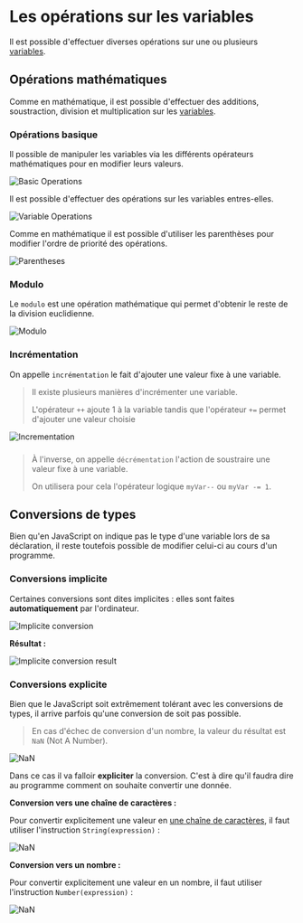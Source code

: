 # Les opérations sur les variables

Il est possible d'effectuer diverses opérations sur une ou plusieurs [variables](https://github.com/TresorDeKelloggS/Lille_JavaScript_Wiki/wiki/Les-Variables).

## Opérations mathématiques

Comme en mathématique, il est possible d'effectuer des additions, soustraction, division et multiplication sur les [variables](https://github.com/TresorDeKelloggS/Lille_JavaScript_Wiki/wiki/Les-Variables).

### Opérations basique

Il possible de manipuler les variables via les différents opérateurs mathématiques pour en modifier leurs valeurs.

![Basic Operations](https://raw.githubusercontent.com/TresorDeKelloggS/Lille_JavaScript_Wiki/master/ressources/operations/basics.png)

Il est possible d'effectuer des opérations sur les variables entres-elles.

![Variable Operations](https://raw.githubusercontent.com/TresorDeKelloggS/Lille_JavaScript_Wiki/master/ressources/operations/basics_2.png)

Comme en mathématique il est possible d'utiliser les parenthèses pour modifier l'ordre de priorité des opérations.

![Parentheses](https://raw.githubusercontent.com/TresorDeKelloggS/Lille_JavaScript_Wiki/master/ressources/operations/parentheses.png)

### Modulo

Le `modulo` est une opération mathématique qui permet d'obtenir le reste de la division euclidienne.

![Modulo](https://raw.githubusercontent.com/TresorDeKelloggS/Lille_JavaScript_Wiki/master/ressources/operations/modulo.png)

### Incrémentation

On appelle `incrémentation` le fait d'ajouter une valeur fixe à une variable.
> Il existe plusieurs manières d'incrémenter une variable.
> 
> L'opérateur `++` ajoute 1 à la variable tandis que l'opérateur `+=` permet d'ajouter une valeur choisie

![Incrementation](https://raw.githubusercontent.com/TresorDeKelloggS/Lille_JavaScript_Wiki/master/ressources/operations/incrementation.png)

###

> À l'inverse, on appelle `décrémentation` l'action de soustraire une valeur fixe à une variable.
> 
> On utilisera pour cela l'opérateur logique `myVar--` ou `myVar -= 1`.

## Conversions de types

Bien qu'en JavaScript on indique pas le type d'une variable lors de sa déclaration, il reste toutefois possible de modifier celui-ci au cours d'un programme.

### Conversions implicite

Certaines conversions sont dites implicites : elles sont faites **automatiquement** par l'ordinateur.

![Implicite conversion](https://raw.githubusercontent.com/TresorDeKelloggS/Lille_JavaScript_Wiki/master/ressources/operations/implicit.png)

**Résultat :**

![Implicite conversion result](https://raw.githubusercontent.com/TresorDeKelloggS/Lille_JavaScript_Wiki/master/ressources/operations/implicit_result.png)

### Conversions explicite

Bien que le JavaScript soit extrêmement tolérant avec les conversions de types, il arrive parfois qu'une conversion de soit pas possible.

>En cas d'échec de conversion d'un nombre, la valeur du résultat est `NaN` (Not A Number).

![NaN](https://raw.githubusercontent.com/TresorDeKelloggS/Lille_JavaScript_Wiki/master/ressources//operations/nan.png)

Dans ce cas il va falloir **expliciter** la conversion. C'est à dire qu'il faudra dire au programme comment on souhaite convertir une donnée.

**Conversion vers une chaîne de caractères :**

Pour convertir explicitement une valeur en [une chaîne de caractères](https://github.com/TresorDeKelloggS/Lille_JavaScript_Wiki/blob/master/md/strings/Les_chaines_de_characteres.md), il faut utiliser l'instruction `String(expression)` :

![NaN](https://raw.githubusercontent.com/TresorDeKelloggS/Lille_JavaScript_Wiki/master/ressources//operations/string_convert.png)

**Conversion vers un nombre :**

Pour convertir explicitement une valeur en un nombre, il faut utiliser l'instruction `Number(expression)` :

![NaN](https://raw.githubusercontent.com/TresorDeKelloggS/Lille_JavaScript_Wiki/master/ressources//operations/number_convert.png)
